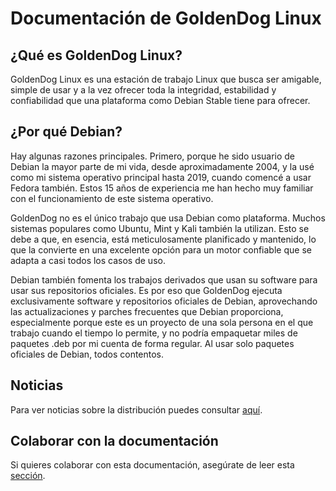 # Documentación de GoldenDog Linux

## ¿Qué es GoldenDog Linux?

GoldenDog Linux es una estación de trabajo Linux que busca ser amigable, simple de usar y a la vez ofrecer toda la integridad, estabilidad y confiabilidad que una plataforma como Debian Stable tiene para ofrecer.

## ¿Por qué Debian?

Hay algunas razones principales. Primero, porque he sido usuario de Debian la mayor parte de mi vida, desde aproximadamente 2004, y la usé como mi sistema operativo principal hasta 2019, cuando comencé a usar Fedora también. Estos 15 años de experiencia me han hecho muy familiar con el funcionamiento de este sistema operativo.

GoldenDog no es el único trabajo que usa Debian como plataforma. Muchos sistemas populares como Ubuntu, Mint y Kali también la utilizan. Esto se debe a que, en esencia, está meticulosamente planificado y mantenido, lo que la convierte en una excelente opción para un motor confiable que se adapta a casi todos los casos de uso.

Debian también fomenta los trabajos derivados que usan su software para usar sus repositorios oficiales. Es por eso que GoldenDog ejecuta exclusivamente software y repositorios oficiales de Debian, aprovechando las actualizaciones y parches frecuentes que Debian proporciona, especialmente porque este es un proyecto de una sola persona en el que trabajo cuando el tiempo lo permite, y no podría empaquetar miles de paquetes .deb por mi cuenta de forma regular.  Al usar solo paquetes oficiales de Debian, todos contentos.

## Noticias

Para ver noticias sobre la distribución puedes consultar [aquí](https://goldendoglinux.org/es/blog/).

## Colaborar con la documentación

Si quieres colaborar con esta documentación, asegúrate de leer esta [sección](como-contribuir.md).